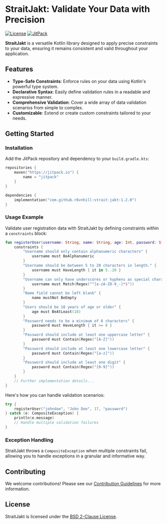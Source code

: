 # StraitJakt: Validate Your Data with Precision

[![License](https://img.shields.io/badge/License-BSD_2--Clause-orange.svg)](https://opensource.org/licenses/BSD-2-Clause)
[![JitPack](https://jitpack.io/v/r8vnhill/strait-jakt.svg)](https://jitpack.io/#r8vnhill/strait-jakt)

**StraitJakt** is a versatile Kotlin library designed to apply precise constraints to your data, ensuring it remains consistent and valid throughout your application.

## Features

- **Type-Safe Constraints**: Enforce rules on your data using Kotlin's powerful type system.
- **Declarative Syntax**: Easily define validation rules in a readable and expressive manner.
- **Comprehensive Validation**: Cover a wide array of data validation scenarios from simple to complex.
- **Customizable**: Extend or create custom constraints tailored to your needs.

## Getting Started

### Installation

Add the JitPack repository and dependency to your `build.gradle.kts`:

```kotlin
repositories {
    maven("https://jitpack.io") {
        name = "jitpack"
    }
}

dependencies {
    implementation("com.github.r8vnhill:strait-jakt:1.2.0")
}
```

### Usage Example

Validate user registration data with StraitJakt by defining constraints within a `constraints` block:

```kotlin
fun registerUser(username: String, name: String, age: Int, password: String) {
    constraints {
        "Username should only contain alphanumeric characters" {
            username must BeAlphanumeric
        }
        "Username should be between 5 to 20 characters in length." {
            username must HaveLength { it in 5..20 }
        }
        "Username can only have underscores or hyphens as special characters" {
            username must Match(Regex("^[a-zA-Z0-9_-]*$"))
        }
        "Name field cannot be left blank" {
            name mustNot BeEmpty
        }
        "Users should be 18 years of age or older" {
            age must BeAtLeast(18)
        }
        "Password needs to be a minimum of 8 characters" {
            password must HaveLength { it >= 8 }
        }
        "Password should include at least one uppercase letter" {
            password must Contain(Regex("[A-Z]"))
        }
        "Password should include at least one lowercase letter" {
            password must Contain(Regex("[a-z]"))
        }
        "Password should include at least one digit" {
            password must Contain(Regex("[0-9]"))
        }
    }
    // Further implementation details...
}
```

Here's how you can handle validation scenarios:

```kotlin
try {
    registerUser("johndoe", "John Doe", 17, "password")
} catch (e: CompositeException) {
    println(e.message)
    // Handle multiple validation failures
}
```

### Exception Handling

StraitJakt throws a `CompositeException` when multiple constraints fail, allowing you to handle exceptions in a granular and informative way.

## Contributing

We welcome contributions! Please see our [Contribution Guidelines](CONTRIBUTING.md) for more information.

## License

StraitJakt is licensed under the [BSD 2-Clause License](LICENSE).
